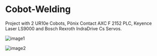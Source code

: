 # Cobot-Welding

Project with 2 UR10e Cobots, Pönix Contact AXC F 2152 PLC, Keyence Laser LS9000 and Bosch Rexroth IndraDrive Cs Servos.

![image1](https://github.com/augustohernandez/low-power-comm-module/blob/main/images/cobots2.png)

![image2](https://github.com/augustohernandez/low-power-comm-module/blob/main/images/Anlage.png)
